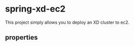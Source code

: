 spring-xd-ec2
=============
This project simply allows you to deploy an XD cluster to ec2.  


properties
----------
